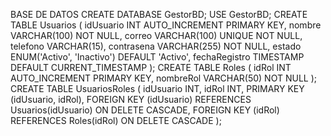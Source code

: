 BASE DE DATOS 
CREATE DATABASE GestorBD;
USE GestorBD;
CREATE TABLE Usuarios (
    idUsuario INT AUTO_INCREMENT PRIMARY KEY,
    nombre VARCHAR(100) NOT NULL,
    correo VARCHAR(100) UNIQUE NOT NULL,
    telefono VARCHAR(15),
    contrasena VARCHAR(255) NOT NULL,
    estado ENUM('Activo', 'Inactivo') DEFAULT 'Activo',
    fechaRegistro TIMESTAMP DEFAULT CURRENT_TIMESTAMP
);
CREATE TABLE Roles (
    idRol INT AUTO_INCREMENT PRIMARY KEY,
    nombreRol VARCHAR(50) NOT NULL
);
CREATE TABLE UsuariosRoles (
    idUsuario INT,
    idRol INT,
    PRIMARY KEY (idUsuario, idRol),
    FOREIGN KEY (idUsuario) REFERENCES Usuarios(idUsuario) ON DELETE CASCADE,
    FOREIGN KEY (idRol) REFERENCES Roles(idRol) ON DELETE CASCADE
);

